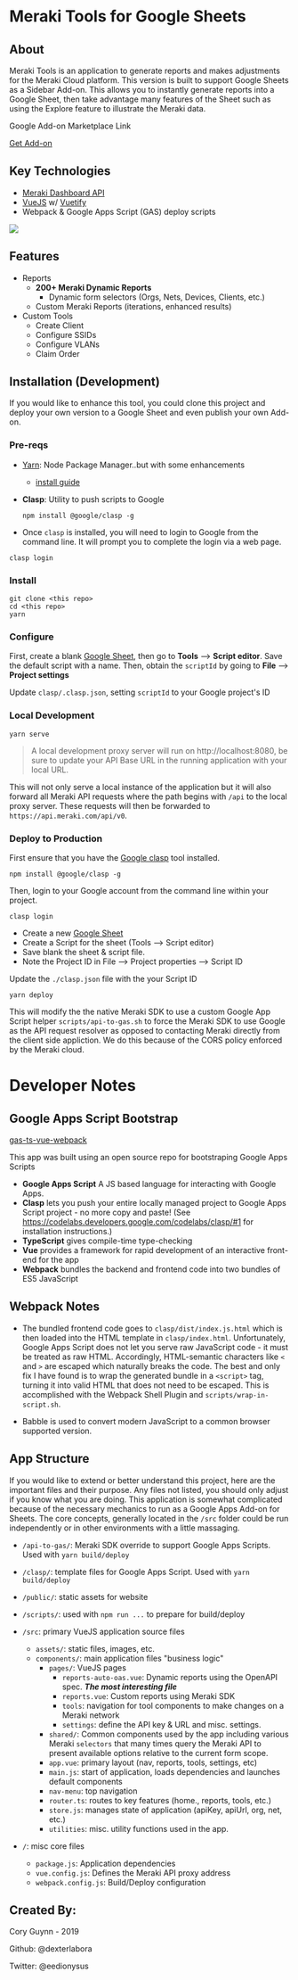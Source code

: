 # Meraki Tools for Google Sheets

## About

Meraki Tools is an application to generate reports and makes adjustments for the Meraki Cloud platform. This version is built to support Google Sheets as a Sidebar Add-on. This allows you to instantly generate reports into a Google Sheet, then take advantage many features of the Sheet such as using the Explore feature to illustrate the Meraki data.

Google Add-on Marketplace Link

[Get Add-on](https://cs.co/meraki_tools)

## Key Technologies

- [Meraki Dashboard API](https://meraki.io/api)
- [VueJS](https://vuejs.org) w/ [Vuetify](https://vuetifyjs.com)
- Webpack & Google Apps Script (GAS) deploy scripts

![](screenshots/MerakiToolsScreenshot.png)

## Features

- Reports
  - **200+ Meraki Dynamic Reports**
    - Dynamic form selectors (Orgs, Nets, Devices, Clients, etc.)
  - Custom Meraki Reports (iterations, enhanced results)
- Custom Tools
  - Create Client
  - Configure SSIDs
  - Configure VLANs
  - Claim Order

## Installation (Development)

If you would like to enhance this tool, you could clone this project and deploy your own version to a Google Sheet and even publish your own Add-on.

### Pre-reqs

- [Yarn](https://yarnpkg.com/en/): Node Package Manager..but with some enhancements

  - [install guide](https://yarnpkg.com/en/docs/install)


- **Clasp**: Utility to push scripts to Google

  `npm install @google/clasp -g`

- Once `clasp` is installed, you will need to login to Google from the command line. It will prompt you to complete the login via a web page. 
  
```
clasp login
```

### Install

```
git clone <this repo>
cd <this repo>
yarn
```

### Configure

First, create a blank [Google Sheet](https://sheets.new), then go to **Tools** --> **Script editor**.
Save the default script with a name. Then, obtain the `scriptId` by going to **File** --> **Project settings**

Update `clasp/.clasp.json`, setting `scriptId` to your Google project's ID 


### Local Development

```
yarn serve
```

> A local development proxy server will run on http://localhost:8080, be sure to update your API Base URL in the running application with your local URL.

This will not only serve a local instance of the application but it will also forward all Meraki API requests where the path begins with `/api` to the local proxy server. These requests will then be forwarded to `https://api.meraki.com/api/v0`.

### Deploy to Production
First ensure that you have the [Google clasp](https://developers.google.com/apps-script/guides/clasp) tool installed.
```
npm install @google/clasp -g
```

Then, login to your Google account from the command line within your project.
```
clasp login
```
- Create a new [Google Sheet](https://sheets.new)
- Create a Script for the sheet (Tools --> Script editor)
- Save blank the sheet & script file.
- Note the Project ID in File --> Project properties --> Script ID

Update the `./clasp.json` file with the your Script ID

```
yarn deploy
```

This will modify the the native Meraki SDK to use a custom Google App Script helper `scripts/api-to-gas.sh` to force the Meraki SDK to use Google as the API request resolver as opposed to contacting Meraki directly from the client side appliction. We do this because of the CORS policy enforced by the Meraki cloud.

# Developer Notes

## Google Apps Script Bootstrap

[gas-ts-vue-webpack](https://github.com/MattiasMartens/gas-ts-vue-webpack.git)

This app was built using an open source repo for bootstraping Google Apps Scripts

- **Google Apps Script** A JS based language for interacting with Google Apps.
- **Clasp** lets you push your entire locally managed project to Google Apps Script project - no more copy and paste! (See <https://codelabs.developers.google.com/codelabs/clasp/#1> for installation instructions.)
- **TypeScript** gives compile-time type-checking
- **Vue** provides a framework for rapid development of an interactive front-end for the app
- **Webpack** bundles the backend and frontend code into two bundles of ES5 JavaScript

## Webpack Notes

- The bundled frontend code goes to `clasp/dist/index.js.html` which is then loaded into the HTML template in `clasp/index.html`. Unfortunately, Google Apps Script does not let you serve raw JavaScript code - it must be treated as raw HTML. Accordingly, HTML-semantic characters like `<` and `>` are escaped which naturally breaks the code. The best and only fix I have found is to wrap the generated bundle in a `<script>` tag, turning it into valid HTML that does not need to be escaped. This is accomplished with the Webpack Shell Plugin and `scripts/wrap-in-script.sh`.

- Babble is used to convert modern JavaScript to a common browser supported version.

## App Structure

If you would like to extend or better understand this project, here are the important files and their purpose. Any files not listed, you should only adjust if you know what you are doing. This application is somewhat complicated because of the necessary mechanics to run as a Google Apps Add-on for Sheets. The core concepts, generally located in the `/src` folder could be run independently or in other environments with a little massaging.

- `/api-to-gas/`: Meraki SDK override to support Google Apps Scripts. Used with `yarn build/deploy`
- `/clasp/`: template files for Google Apps Script. Used with `yarn build/deploy`
- `/public/`: static assets for website
- `/scripts/`: used with `npm run ...` to prepare for build/deploy
- `/src`: primary VueJS application source files

  - `assets/`: static files, images, etc.
  - `components/`: main application files "business logic"
    - `pages/`: VueJS pages
      - `reports-auto-oas.vue`: Dynamic reports using the OpenAPI spec. **_The most interesting file_**
      - `reports.vue`: Custom reports using Meraki SDK
      - `tools`: navigation for tool components to make changes on a Meraki network
      - `settings`: define the API key & URL and misc. settings.
    - `shared/`: Common components used by the app including various Meraki `selectors` that many times query the Meraki API to present available options relative to the current form scope.
    - `app.vue`: primary layout (nav, reports, tools, settings, etc)
    - `main.js`: start of application, loads dependencies and launches default components
    - `nav-menu`: top navigation
    - `router.ts`: routes to key features (home., reports, tools, etc.)
    - `store.js`: manages state of application (apiKey, apiUrl, org, net, etc.)
    - `utilities`: misc. utility functions used in the app.

- `/`: misc core files
  - `package.js`: Application dependencies
  - `vue.config.js`: Defines the Meraki API proxy address
  - `webpack.config.js`: Build/Deploy configuration

## Created By:

Cory Guynn - 2019

Github: @dexterlabora

Twitter: @eedionysus
